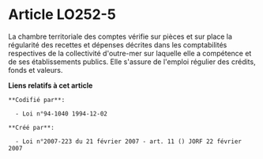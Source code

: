 # Article LO252-5

La chambre territoriale des comptes vérifie sur pièces et sur place la régularité des recettes et dépenses décrites dans les
comptabilités respectives de la collectivité d'outre-mer sur laquelle elle a compétence et de ses établissements publics.
Elle s'assure de l'emploi régulier des crédits, fonds et valeurs.

**Liens relatifs à cet article**

	**Codifié par**:

	  - Loi n°94-1040 1994-12-02

	**Créé par**:

	  - Loi n°2007-223 du 21 février 2007 - art. 11 () JORF 22 février 2007
